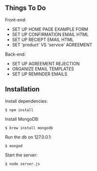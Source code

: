 ## Things To Do

Front-end:
* SET UP HOME PAGE EXAMPLE FORM
* SET UP CONFIRMATION EMAIL HTML
* SET UP RECIEPT EMAIL HTML
* SET 'product' VS 'service' AGREEMENT

Back-end:
* SET UP AGREEMENT REJECTION
* ORGANIZE EMAIL TEMPLATES 
* SET UP REMINDER EMAILS


## Installation

Install dependencies:

	$ npm install

Install MongoDB:

	$ brew install mongodb

Run the db on 127.0.0.1:

	$ mongod

Start the server:

	$ node server.js

